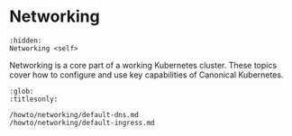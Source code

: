 # Networking

```{toctree}
:hidden:
Networking <self>
```

Networking is a core part of a working Kubernetes cluster. These topics cover
how to configure and use key capabilities of Canonical Kubernetes.


```{toctree}
:glob:
:titlesonly:

/howto/networking/default-dns.md
/howto/networking/default-ingress.md
```